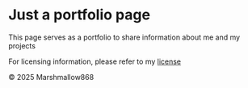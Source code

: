 # Just a portfolio page

This page serves as a portfolio to share information about me and my projects

For licensing information, please refer to my [license](LICENSE.txt)

© 2025 Marshmallow868